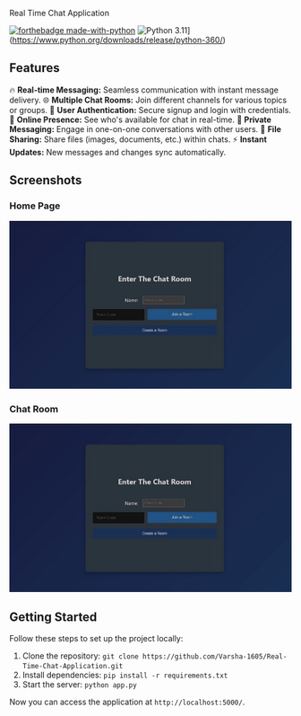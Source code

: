 Real Time Chat Application

[![forthebadge made-with-python](http://ForTheBadge.com/images/badges/made-with-python.svg)](https://www.python.org/)
![Python 3.11](https://img.shields.io/badge/python-3.11-blue.svg)](https://www.python.org/downloads/release/python-360/)

## Features

🔥 **Real-time Messaging:** Seamless communication with instant message delivery.
🌐 **Multiple Chat Rooms:** Join different channels for various topics or groups.
🔐 **User Authentication:** Secure signup and login with credentials.
👥 **Online Presence:** See who's available for chat in real-time.
💬 **Private Messaging:** Engage in one-on-one conversations with other users.
📎 **File Sharing:** Share files (images, documents, etc.) within chats.
⚡ **Instant Updates:** New messages and changes sync automatically.

## Screenshots

### Home Page
<img src="https://github.com/Varsha-1605/Real-Time-Chat-Application/blob/main/t1.png">

### Chat Room
<img src="https://github.com/Varsha-1605/Real-Time-Chat-Application/blob/main/t1.png">

## Getting Started

Follow these steps to set up the project locally:

1. Clone the repository: `git clone https://github.com/Varsha-1605/Real-Time-Chat-Application.git`
2. Install dependencies: `pip install -r requirements.txt`
3. Start the server: `python app.py`

Now you can access the application at `http://localhost:5000/`.